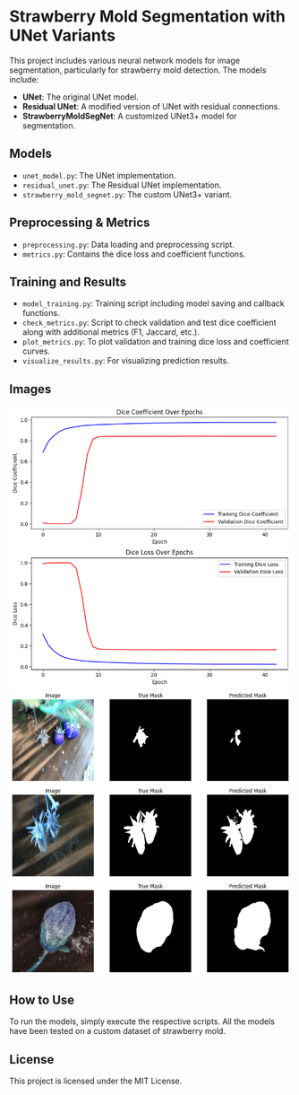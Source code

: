 # Strawberry Mold Segmentation with UNet Variants

This project includes various neural network models for image segmentation, particularly for strawberry mold detection. The models include:
- **UNet**: The original UNet model.
- **Residual UNet**: A modified version of UNet with residual connections.
- **StrawberryMoldSegNet**: A customized UNet3+ model for segmentation.

## Models
- `unet_model.py`: The UNet implementation.
- `residual_unet.py`: The Residual UNet implementation.
- `strawberry_mold_segnet.py`: The custom UNet3+ variant.

## Preprocessing & Metrics
- `preprocessing.py`: Data loading and preprocessing script.
- `metrics.py`: Contains the dice loss and coefficient functions.

## Training and Results
- `model_training.py`: Training script including model saving and callback functions.
- `check_metrics.py`: Script to check validation and test dice coefficient along with additional metrics (F1, Jaccard, etc.).
- `plot_metrics.py`: To plot validation and training dice loss and coefficient curves.
- `visualize_results.py`: For visualizing prediction results.

## Images
![Dice Loss Curve](./images/dice_loss_curve.png)
![Visual Result](./images/visual_result.png)
![Visual Result2](./images/visual_result2.png)
![Visual Result3](./images/visual_result3.png)

## How to Use
To run the models, simply execute the respective scripts. All the models have been tested on a custom dataset of strawberry mold.

## License
This project is licensed under the MIT License.
